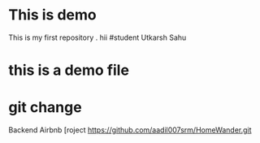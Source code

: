 # This is demo
This is my first repository .
hii
#student
Utkarsh Sahu

# this is a demo file
# git change
Backend Airbnb [roject
https://github.com/aadil007srm/HomeWander.git

